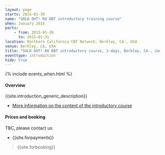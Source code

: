 ```yaml
---
layout: page
starts: 2015-01-30
name: "SOLD OUT! RO DBT introductory training course"
when: January 2015
parts:
    - from: 2015-01-30
      to: 2015-01-31
location: Northern California CBT Network, Berkley, CA., USA
venue: Berkley, CA, USA
title: "SOLD OUT! RO DBT introductory course, 2-days, Berkley, CA., January 2015"
eventtype: introduction
hide: true
---
```



{% include events_when.html %}


#### Overview

{{site.introduction_generic_description}}

- [More information on the content of the introductory course](/training/introduction.html)


#### Prices and booking

TBC, please contact us.

- {{site.forpayments}}

> {{site.forbooking}}

